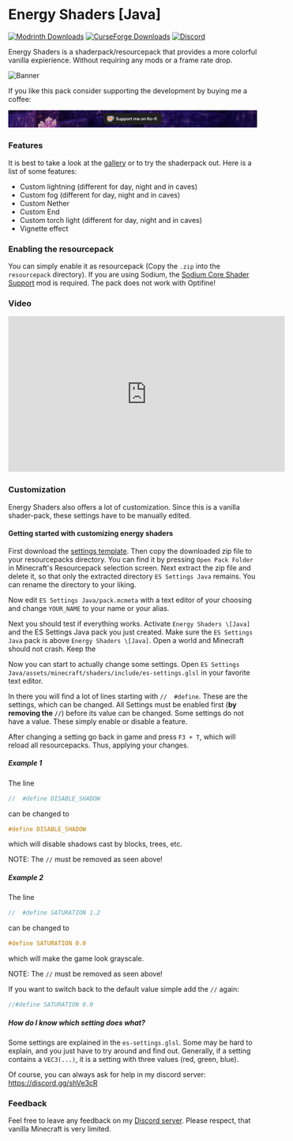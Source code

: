 # Energy Shaders [Java]
[![Modrinth Downloads](https://img.shields.io/modrinth/dt/Kqx96bgP?logo=modrinth&label=downloads)](https://modrinth.com/shader/energy-shaders-java)
[![CurseForge Downloads](https://img.shields.io/curseforge/dt/914435?logo=curseforge)](https://www.curseforge.com/minecraft/shaders/energy-shaders-java)
[![Discord](https://img.shields.io/discord/317290087383826442?label=discord)](https://discord.gg/shVe3cR)

Energy Shaders is a shaderpack/resourcepack that provides a more colorful vanilla expierience. Without requiring
any mods or a frame rate drop.

![Banner](https://cdn.modrinth.com/data/cached_images/a825110dca87912479960a07b4b68280b7d8a68b_0.webp)

If you like this pack consider supporting the development by buying me a coffee:

[![ko-fi](https://github.com/lni-dev/lni-dev/blob/main/images/support-me-on-ko-fi-mc-banner-smaller.png?raw=true)](https://ko-fi.com/T6T41BS1C9)

### Features
It is best to take a look at the [gallery](https://modrinth.com/shader/energy-shaders-java/gallery) or to
try the shaderpack out. Here is a list of some features:
- Custom lightning (different for day, night and in caves)
- Custom fog (different for day, night and in caves)
- Custom Nether
- Custom End
- Custom torch light (different for day, night and in caves)
- Vignette effect

### Enabling the resourcepack
You can simply enable it as resourcepack (Copy the `.zip` into the `resourcepack` directory).
If you are using Sodium, the [Sodium Core Shader Support](https://modrinth.com/mod/sodium-core-shader-support) mod is required.
The pack does not work with Optifine!


### Video
<iframe width="560" height="315" src="https://www.youtube-nocookie.com/embed/q1hjg6YvVQY" title="YouTube video player" frameborder="0" allow="accelerometer; autoplay; clipboard-write; encrypted-media; gyroscope; picture-in-picture; web-share" allowfullscreen></iframe>

### Customization
Energy Shaders also offers a lot of customization. Since this is a vanilla shader-pack, these settings have to be
manually edited. 

#### Getting started with customizing energy shaders
First download the [settings template](https://github.com/lni-dev/MinecraftShaders/raw/refs/heads/master/ES%20Java%20Settings/versions/1/ES%20Java%20Settings.zip).
Then copy the downloaded zip file to your resourcepacks directory. You can find it by pressing `Open Pack Folder` in
Minecraft's Resourcepack selection screen. Next extract the zip file and delete it, so that only the extracted
directory `ES Settings Java` remains. You can rename the directory to your liking.

Now edit `ES Settings Java/pack.mcmeta` with a text editor of your choosing and change `YOUR_NAME` to your name or your alias.

Next you should test if everything works. Activate `Energy Shaders \[Java]` and the ES Settings Java pack you just created. Make
sure the `ES Settings Java` pack is above `Energy Shaders \[Java]`. Open a world and Minecraft should not crash. Keep the 

Now you can start to actually change some settings. Open `ES Settings Java/assets/minecraft/shaders/include/es-settings.glsl`
in your favorite text editor.

In there you will find a lot of lines starting with `//  #define`. These are the settings, which can be changed. All Settings
must be enabled first (**by removing the `//`**) before its value can be changed. Some settings do not have a value. These simply enable or disable
a feature.

After changing a setting go back in game and press `F3 + T`, which will reload all resourcepacks. Thus, applying your changes.

##### Example 1
The line 
```glsl
//  #define DISABLE_SHADOW
```
can be changed to
```glsl
#define DISABLE_SHADOW
```
which will disable shadows cast by blocks, trees, etc.

NOTE: The `//` must be removed as seen above!

##### Example 2
The line
```glsl
//  #define SATURATION 1.2
```
can be changed to
```glsl
#define SATURATION 0.0
```
which will make the game look grayscale.

NOTE: The `//` must be removed as seen above!

If you want to switch back to the default value simple add the `//` again:
```glsl
//#define SATURATION 0.0
```

##### How do I know which setting does what?
Some settings are explained in the `es-settings.glsl`. Some may be hard to explain, and you just have to try around
and find out. Generally, if a setting contains a `VEC3(...)`, it is a setting with three values (red, green, blue).

Of course, you can always ask for help in my discord server: https://discord.gg/shVe3cR

### Feedback
Feel free to leave any feedback on my [Discord server](https://discord.com/invite/AMvbguJFB9). Please respect,
that vanilla Minecraft is very limited.
